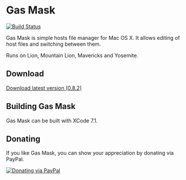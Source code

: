 # Gas Mask
[![Build Status](https://travis-ci.org/2ndalpha/gasmask.png?branch=master)](https://travis-ci.org/2ndalpha/gasmask)

Gas Mask is simple hosts file manager for Mac OS X.
It allows editing of host files and switching between them.

Runs on Lion, Mountain Lion, Mavericks and Yosemite.

## Download
[Download latest version (0.8.2)](http://gmask.clockwise.ee/files/gas_mask_0.8.2.zip)

## Building Gas Mask
Gas Mask can be built with XCode 7.1.

## Donating
If you like Gas Mask, you can show your appreciation by donating via PayPal.

[![Donating via PayPal](https://www.paypal.com/en_US/i/btn/btn_donate_SM.gif)](https://www.paypal.com/cgi-bin/webscr?cmd=_donations&business=98JFC3MUF5Q44&lc=EE&item_name=Gas%20Mask%20Support&currency_code=USD&bn=PP%2dDonationsBF%3abtn_donate_SM%2egif%3aNonHostedGuest )
